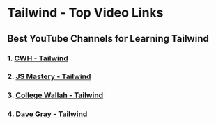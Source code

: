 # Tailwind - Top Video Links

## Best YouTube Channels for Learning Tailwind 

### 1. [CWH - Tailwind](https://www.youtube.com/watch?v=-g969furGik&pp=ygURdGFpbHdpbmQgb25lIHNob3Q%3D)

### 2. [JS Mastery - Tailwind](https://www.youtube.com/watch?v=tS7upsfuxmo&pp=ygUWdGFpbHdpbmQgZnVsbCB0dXRvcmlhbA%3D%3D)

### 3. [College Wallah - Tailwind](https://www.youtube.com/watch?v=_9mTJ84uL1Q&pp=ygUWdGFpbHdpbmQgZnVsbCB0dXRvcmlhbA%3D%3D)

### 4. [Dave Gray - Tailwind](https://www.youtube.com/watch?v=lCxcTsOHrjo&pp=ygUWdGFpbHdpbmQgZnVsbCB0dXRvcmlhbA%3D%3D)
